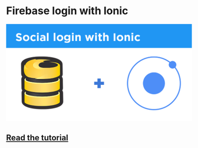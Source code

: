 # Firebase login with Ionic

![Ionic](ionic-login.png)

## [Read the tutorial](https://www.firebase.com/blog/2016-01-14-firebase-ionic-social-login.html)
